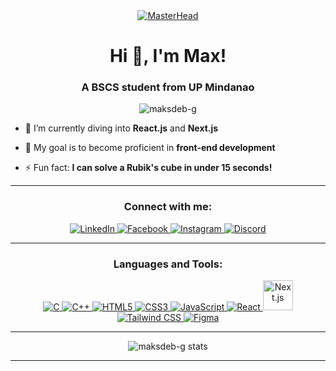 <!-- Banner -->
<div align="center">
  <a href="https://maksdeb-g.to">
    <img src="https://i.giphy.com/media/v1.Y2lkPTc5MGI3NjExcTR2dThxN3llbTBodDdxczMxMnJ2eGJvcTRodDd3aWtlam50NDA3NCZlcD12MV9pbnRlcm5hbF9naWZfYnlfaWQmY3Q9Zw/FzX9xXLnJqX0E6IJtW/giphy.gif" alt="MasterHead" style="max-width: 100%; height: auto;" />
  </a>
</div>



<h1 align="center">Hi 👋, I'm Max!</h1>
<h3 align="center">A BSCS student from UP Mindanao</h3>

<p align="center">
  <img src="https://komarev.com/ghpvc/?username=maksdeb-g&label=Profile%20views&color=0e75b6&style=flat" alt="maksdeb-g" />
</p>

- 🌱 I’m currently diving into **React.js** and **Next.js**
  
- 🎯 My goal is to become proficient in **front-end development**

- ⚡ Fun fact: **I can solve a Rubik's cube in under 15 seconds!**

---

<h3 align="center">Connect with me:</h3>
<p align="center">
  <a href="https://linkedin.com/in/maxwell-gazo" target="_blank">
    <img src="https://img.shields.io/badge/LinkedIn-0A66C2?style=for-the-badge&logo=linkedin&logoColor=white" alt="LinkedIn" />
  </a>
  <a href="https://facebook.com/maxwell.gazo" target="_blank">
    <img src="https://img.shields.io/badge/Facebook-1877F2?style=for-the-badge&logo=facebook&logoColor=white" alt="Facebook" />
  </a>
  <a href="https://instagram.com/mxdave_" target="_blank">
    <img src="https://img.shields.io/badge/Instagram-E4405F?style=for-the-badge&logo=instagram&logoColor=white" alt="Instagram" />
  </a>
  <a href="https://discord.gg/debu#7764" target="_blank">
    <img src="https://img.shields.io/badge/Discord-5865F2?style=for-the-badge&logo=discord&logoColor=white" alt="Discord" />
  </a>
</p>

---

<h3 align="center">Languages and Tools:</h3>
<p align="center">
  <a href="https://www.cprogramming.com/" target="_blank" rel="noreferrer">
    <img src="https://img.icons8.com/color/48/000000/c-programming.png" alt="C" />
  </a>
  <a href="https://www.w3schools.com/cpp/" target="_blank" rel="noreferrer">
    <img src="https://img.icons8.com/color/48/000000/c-plus-plus-logo.png" alt="C++" />
  </a>
  <a href="https://www.w3.org/html/" target="_blank" rel="noreferrer">
    <img src="https://img.icons8.com/color/48/000000/html-5--v1.png" alt="HTML5" />
  </a>
  <a href="https://www.w3schools.com/css/" target="_blank" rel="noreferrer">
    <img src="https://img.icons8.com/color/48/000000/css3.png" alt="CSS3" />
  </a>
  <a href="https://developer.mozilla.org/en-US/docs/Web/JavaScript" target="_blank" rel="noreferrer">
    <img src="https://img.icons8.com/color/48/000000/javascript--v1.png" alt="JavaScript" />
  </a>
  <a href="https://reactjs.org/" target="_blank" rel="noreferrer">
    <img src="https://img.icons8.com/color/48/000000/react-native.png" alt="React" />
  </a>
  <a href="https://nextjs.org/" target="_blank" rel="noreferrer">
    <img src="https://icons-for-free.com/iconfiles/png/512/nextjs-3521770.png" alt="Next.js" width="48" height="48" />
  </a>
  <a href="https://tailwindcss.com/" target="_blank" rel="noreferrer">
    <img src="https://img.icons8.com/color/48/000000/tailwindcss.png" alt="Tailwind CSS" />
  </a>
  <a href="https://www.figma.com/" target="_blank" rel="noreferrer">
    <img src="https://img.icons8.com/color/48/000000/figma--v1.png" alt="Figma" />
  </a>
</p>

---

<p align="center">
  <img src="https://github-readme-stats.vercel.app/api?username=maksdeb-g&show_icons=true&theme=radical" alt="maksdeb-g stats" />
</p>

---

